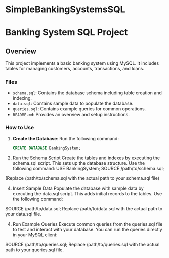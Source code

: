 # SimpleBankingSystemsSQL

# Banking System SQL Project

## Overview
This project implements a basic banking system using MySQL. It includes tables for managing customers, accounts, transactions, and loans.

### Files
- `schema.sql`: Contains the database schema including table creation and indexing.
- `data.sql`: Contains sample data to populate the database.
- `queries.sql`: Contains example queries for common operations.
- `README.md`: Provides an overview and setup instructions.

### How to Use
1. **Create the Database**: Run the following command:
   ```sql
   CREATE DATABASE BankingSystem;
2. Run the Schema Script
Create the tables and indexes by executing the schema.sql script. This sets up the database structure. Use the following command:
  USE BankingSystem;
SOURCE /path/to/schema.sql;

(Replace /path/to/schema.sql with the actual path to your schema.sql file)

4. Insert Sample Data
Populate the database with sample data by executing the data.sql script. This adds initial records to the tables. Use the following command:

SOURCE /path/to/data.sql;
Replace /path/to/data.sql with the actual path to your data.sql file.

4. Run Example Queries
Execute common queries from the queries.sql file to test and interact with your database. You can run the queries directly in your MySQL client:

SOURCE /path/to/queries.sql;
Replace /path/to/queries.sql with the actual path to your queries.sql file.
